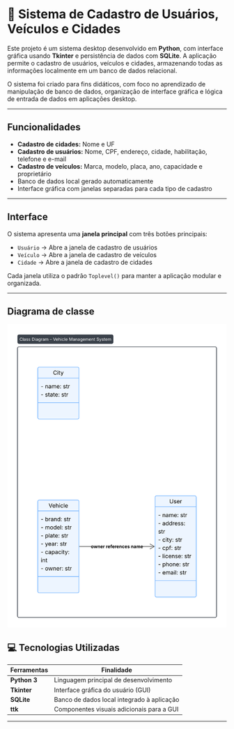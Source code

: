 
# 🚗 Sistema de Cadastro de Usuários, Veículos e Cidades

Este projeto é um sistema desktop desenvolvido em **Python**, com interface gráfica usando **Tkinter** e persistência de dados com **SQLite**. A aplicação permite o cadastro de usuários, veículos e cidades, armazenando todas as informações localmente em um banco de dados relacional.

O sistema foi criado para fins didáticos, com foco no aprendizado de manipulação de banco de dados, organização de interface gráfica e lógica de entrada de dados em aplicações desktop.

---

##  Funcionalidades

-  **Cadastro de cidades:** Nome e UF
-  **Cadastro de usuários:** Nome, CPF, endereço, cidade, habilitação, telefone e e-mail
-  **Cadastro de veículos:** Marca, modelo, placa, ano, capacidade e proprietário
-  Banco de dados local gerado automaticamente
-  Interface gráfica com janelas separadas para cada tipo de cadastro

---

## Interface

O sistema apresenta uma **janela principal** com três botões principais:
- `Usuário` → Abre a janela de cadastro de usuários
- `Veículo` → Abre a janela de cadastro de veículos
- `Cidade` → Abre a janela de cadastro de cidades

Cada janela utiliza o padrão `Toplevel()` para manter a aplicação modular e organizada.

---
## Diagrama de classe

![Diagrama](Diagrama.png)


## 💻 Tecnologias Utilizadas

| Ferramentas  | Finalidade                                       |
|--------------|--------------------------------------------------|
| **Python 3** | Linguagem principal de desenvolvimento           |
| **Tkinter**  | Interface gráfica do usuário (GUI)               |
| **SQLite**   | Banco de dados local integrado à aplicação       |
| **ttk**      | Componentes visuais adicionais para a GUI        |

---
